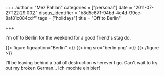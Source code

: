 +++
author = "Mez Pahlan"
categories = ["personal"]
date = "2011-07-27T22:29:00Z"
disqus_identifier = "b8d5c671-94bd-4e4d-99ce-8af81c084cdf"
tags = ["holidays"]
title = "Off to Berlin"

+++

I'm off to Berlin for the weekend for a good friend's stag do.

{{< figure figcaption="Berlin" >}}
    {{< img src="berlin.png" >}}
{{< /figure >}}

<!--more-->

I'll be leaving behind a trail of destruction wherever I go. Can't wait to try out my broken German... Ich mochte ein
bier! 
